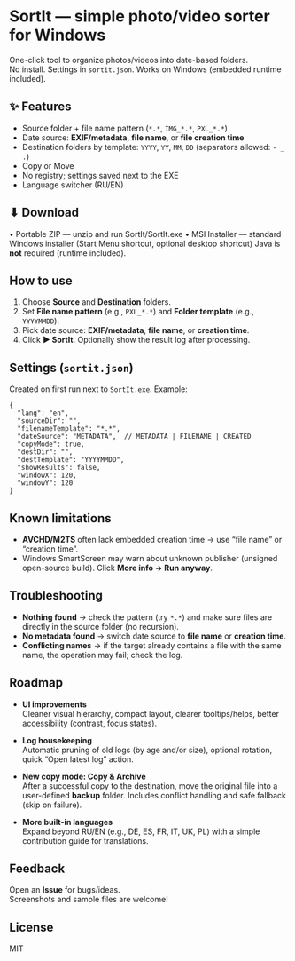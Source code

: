 # SortIt — simple photo/video sorter for Windows

One-click tool to organize photos/videos into date-based folders.  
No install. Settings in `sortit.json`. Works on Windows (embedded runtime included).

## ✨ Features
- Source folder + file name pattern (`*.*`, `IMG_*.*`, `PXL_*.*`)
- Date source: **EXIF/metadata**, **file name**, or **file creation time**
- Destination folders by template: `YYYY`, `YY`, `MM`, `DD` (separators allowed: `- _ .`)
- Copy or Move
- No registry; settings saved next to the EXE
- Language switcher (RU/EN)

## ⬇ Download
• Portable ZIP — unzip and run SortIt/SortIt.exe
• MSI Installer — standard Windows installer (Start Menu shortcut, optional desktop shortcut)
Java is **not** required (runtime included).

## How to use
1. Choose **Source** and **Destination** folders.
2. Set **File name pattern** (e.g., `PXL_*.*`) and **Folder template** (e.g., `YYYYMMDD`).
3. Pick date source: **EXIF/metadata**, **file name**, or **creation time**.
4. Click **▶ SortIt**. Optionally show the result log after processing.

## Settings (`sortit.json`)
Created on first run next to `SortIt.exe`. Example:

    {
      "lang": "en",
      "sourceDir": "",
      "filenameTemplate": "*.*",
      "dateSource": "METADATA",  // METADATA | FILENAME | CREATED
      "copyMode": true,
      "destDir": "",
      "destTemplate": "YYYYMMDD",
      "showResults": false,
      "windowX": 120,
      "windowY": 120
    }

## Known limitations
- **AVCHD/M2TS** often lack embedded creation time → use “file name” or “creation time”.
- Windows SmartScreen may warn about unknown publisher (unsigned open-source build). Click **More info → Run anyway**.

## Troubleshooting
- **Nothing found** → check the pattern (try `*.*`) and make sure files are directly in the source folder (no recursion).
- **No metadata found** → switch date source to **file name** or **creation time**.
- **Conflicting names** → if the target already contains a file with the same name, the operation may fail; check the log.

## Roadmap

- **UI improvements**  
  Cleaner visual hierarchy, compact layout, clearer tooltips/helps, better accessibility (contrast, focus states).

- **Log housekeeping**  
  Automatic pruning of old logs (by age and/or size), optional rotation, quick “Open latest log” action.

- **New copy mode: Copy & Archive**  
  After a successful copy to the destination, move the original file into a user-defined **backup** folder.
  Includes conflict handling and safe fallback (skip on failure).

- **More built-in languages**  
  Expand beyond RU/EN (e.g., DE, ES, FR, IT, UK, PL) with a simple contribution guide for translations.

## Feedback
Open an **Issue** for bugs/ideas.  
Screenshots and sample files are welcome!

## License
MIT
